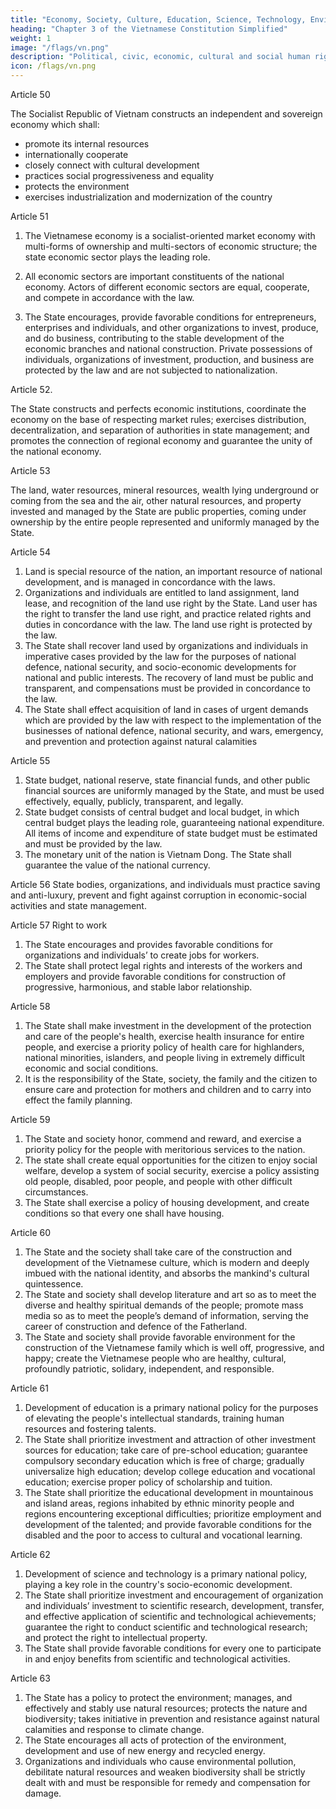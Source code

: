 ```yaml
---
title: "Economy, Society, Culture, Education, Science, Technology, Environment"
heading: "Chapter 3 of the Vietnamese Constitution Simplified"
weight: 1
image: "/flags/vn.png"
description: "Political, civic, economic, cultural and social human rights and citizen’s rights are recognized, respected, protected, and guaranteed"
icon: /flags/vn.png
---
```




Article 50

The Socialist Republic of Vietnam constructs an independent and sovereign economy which shall:
- promote its internal resources
- internationally cooperate
- closely connect with cultural development
- practices social progressiveness and equality
- protects the environment
- exercises industrialization and modernization of the country

Article 51

1. The Vietnamese economy is a socialist-oriented market economy with multi-forms of ownership and multi-sectors of economic structure; the state economic sector plays the leading role.

2. All economic sectors are important constituents of the national economy. Actors of different economic sectors are equal, cooperate, and compete in accordance with the law.

3. The State encourages, provide favorable conditions for entrepreneurs, enterprises and individuals, and other organizations to invest, produce, and do business, contributing to the stable development of the economic branches and national construction. Private possessions of individuals, organizations of investment, production, and business are protected by the law and are not subjected to nationalization.

Article 52. 

The State constructs and perfects economic institutions, coordinate the economy on the base of respecting market rules; exercises distribution, decentralization, and separation of authorities in state management; and promotes the connection of regional economy and guarantee the unity of the national economy.


Article 53

The land, water resources, mineral resources, wealth lying underground or coming from the sea and the air, other natural resources, and property invested and managed by the State are public properties, coming under ownership by the entire people represented and uniformly managed by the State.

Article 54
1. Land is special resource of the nation, an important resource of national development, and is managed in concordance with the laws.
2. Organizations and individuals are entitled to land assignment, land lease, and recognition of the land use right by the State. Land user has the right to transfer the land use right, and practice related rights and duties in concordance with the law. The land use right is protected by the law.
3. The State shall recover land used by organizations and individuals in imperative cases provided by the law for the purposes of national defence, national security, and socio-economic developments for national and public interests. The recovery of land must be public and transparent, and compensations must be provided in concordance to the law.
4. The State shall effect acquisition of land in cases of urgent demands which are provided by the law with respect to the implementation of the businesses of national defence, national security, and wars, emergency, and prevention and protection against natural calamities

Article 55
1. State budget, national reserve, state financial funds, and other public financial sources are uniformly managed by the State, and must be used effectively, equally, publicly, transparent, and legally.
2. State budget consists of central budget and local budget, in which central budget plays the leading role, guaranteeing national expenditure. All items of income and expenditure of state budget must be estimated and must be provided by the law.
3. The monetary unit of the nation is Vietnam Dong. The State shall guarantee the value of the national currency.

Article 56
State bodies, organizations, and individuals must practice saving and anti-luxury, prevent and fight against corruption in economic-social activities and state management.

Article 57
Right to work
1. The State encourages and provides favorable conditions for organizations and individuals’ to create jobs for workers.
2. The State shall protect legal rights and interests of the workers and employers and provide favorable conditions for construction of progressive, harmonious, and stable labor relationship.

Article 58
1. The State shall make investment in the development of the protection and care of the people's health, exercise health insurance for entire people, and exercise a priority policy of health care for highlanders, national minorities, islanders, and people living in extremely difficult economic and social conditions.
2. It is the responsibility of the State, society, the family and the citizen to ensure care and protection for mothers and children and to carry into effect the family  planning.

Article 59
1. The State and society honor, commend and reward, and exercise a priority policy for the people with meritorious services to the nation.
2. The state shall create equal opportunities for the citizen to enjoy social welfare, develop a system of social security, exercise a policy assisting old people, disabled, poor people, and people with other difficult circumstances.
3. The State shall exercise a policy of housing development, and create conditions so that every one shall have housing.

Article 60
1. The State and the society shall take care of the construction and development of the Vietnamese culture, which is modern and deeply imbued with the national identity, and absorbs the mankind's cultural quintessence.
2. The State and society shall develop literature and art so as to meet the diverse and healthy spiritual demands of the people; promote mass media so as to meet the people’s demand of information, serving the career of construction and defence of the Fatherland.
3. The State and society shall provide favorable environment for the construction of the Vietnamese family which is well off, progressive, and happy; create the Vietnamese people who are healthy, cultural, profoundly patriotic, solidary, independent, and responsible.

Article 61
1. Development of education is a primary national policy for the purposes of elevating the people's intellectual standards, training human resources and fostering talents.
2. The State shall prioritize investment and attraction of other investment sources for education; take care of pre-school education; guarantee compulsory secondary education which is free of charge; gradually universalize high education; develop college education and vocational education; exercise proper policy of scholarship and tuition.
3. The State shall prioritize the educational development in mountainous and island
areas, regions inhabited by ethnic minority people and regions encountering exceptional difficulties; prioritize employment and development of the talented; and provide favorable conditions for the disabled and the poor to access to cultural and vocational learning.

Article 62
1. Development of science and technology is a primary national policy, playing a key role in the country's socio-economic development.
2. The State shall prioritize investment and encouragement of organization and individuals’ investment to scientific research, development, transfer, and effective application of scientific and technological achievements; guarantee the right to conduct scientific and technological research; and protect the right to intellectual property.
3. The State shall provide favorable conditions for every one to participate in and
enjoy benefits from scientific and technological activities.

Article 63
1. The State has a policy to protect the environment; manages, and effectively and stably use natural resources; protects the nature and biodiversity; takes initiative in prevention and resistance against natural calamities and response to climate change.
2. The State encourages all acts of protection of the environment, development and
use of new energy and recycled energy.
3. Organizations and individuals who cause environmental pollution, debilitate
natural resources and weaken biodiversity shall be strictly dealt with and must
be responsible for remedy and compensation for damage.

